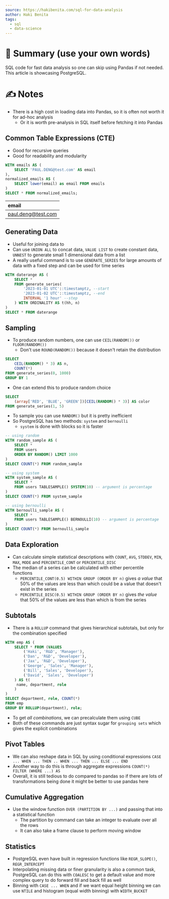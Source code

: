 ```yaml
---
source: https://hakibenita.com/sql-for-data-analysis
author: Haki Benita
tags:
  - sql
  - data-science
---
```

# 📰 Summary (use your own words)
SQL code for fast data analysis so one can skip using Pandas if not needed. This article is showcasing PostgreSQL.

# ✍️ Notes
- There is a high cost in loading data into Pandas, so it is often not worth it for ad-hoc analysis 
	- Or it is worth pre-analysis in SQL itself before fetching it into Pandas

## Common Table Expressions (CTE)
- Good for recursive queries 
- Good for readability and modularity
```sql
WITH emails AS (
	SELECT 'PAUL.DENG@test.com' AS email
), 
normalized_emails AS ( 
	SELECT lower(email) as email FROM emails
)
SELECT * FROM normalized_emails;
```

| email       |
|:----------- |
| paul.deng@test.com |

## Generating Data
- Useful for joining data to
- Can use `UNION ALL` to concat data, `VALUE LIST` to create constant data, `UNNEST` to generate small 1 dimensional data from a list
- A really useful command is to use `GENERATE_SERIES` for large amounts of data with a fixed step and can be used for time series
```sql
WITH daterange AS (
	SELECT *
	FROM generate_series(
		'2023-01-01 UTC'::timestamptz, --start
		'2023-01-02 UTC'::timestamptz, --end
		INTERVAL '1 hour' --step
	) WITH ORDINALITY AS t(hh, n)
)
SELECT * FROM daterange
```

## Sampling
- To produce random numbers, one can use `CEIL(RANDOM())` or `FLOOR(RANDOM())` 
	- Don't use `ROUND(RANDOM())` because it doesn't retain the distribution
```sql
SELECT 
	CEIL(RANDOM() * 3) AS n,
	COUNT(*)
FROM generate_series(0, 1000)
GROUP BY 1
```
- One can extend this to produce random choice
```sql
SELECT 
	(array['RED', 'BLUE', 'GREEN'])[CEIL(RANDOM() * 3)] AS color 
FROM generate_series(1, 5)
```
- To sample you can use `RANDOM()` but it is pretty inefficient
- So PostgreSQL has two methods: `system` and `bernoulli`
	- `system` is done with blocks so it is faster
```sql
-- using random
WITH random_sample AS ( 
	SELECT * 
	FROM users 
	ORDER BY RANDOM() LIMIT 1000
)
SELECT COUNT(*) FROM random_sample

-- using system
WITH system_sample AS (
	SELECT *
	FROM users TABLESAMPLE() SYSTEM(10) -- argument is percentage
)
SELECT COUNT(*) FROM system_sample

-- using bernoulli 
WITH bernoulli_sample AS (
	SELECT *
	FROM users TABLESAMPLE() BERNOULLI(10) -- argument is percentage
)
SELECT COUNT(*) FROM bernoulli_sample
```

## Data Exploration 
- Can calculate simple statistical descriptions with `COUNT`, `AVG`, `STDDEV`, `MIN`, `MAX`, `MODE` and `PERCENTILE_CONT` or `PERCENTILE_DISC`
- The median of a series can be calculated with either percentile functions 
	- `PERCENTILE_CONT(0.5) WITHIN GROUP (ORDER BY n)` gives *a value* that 50% of the values are less than which could be a value that doesn't exist in the series
	- `PERCENTILE_DISC(0.5) WITHIN GROUP (ORDER BY n)` gives *the value* that 50% of the values are less than which is from the series

## Subtotals
- There is a `ROLLUP` command that gives hierarchical subtotals, but only for the combination specified
```sql
WITH emp AS (
	SELECT * FROM (VALUES
		('Haki', 'R&D', 'Manager'),
		('Dan', 'R&D', 'Developer'),
		('Jax', 'R&D', 'Developer'),
		('George', 'Sales', 'Manager'),
		('Bill', 'Sales', 'Developer'),
		('David', 'Sales', 'Developer')
	) AS t(
	 name, department, role
	)
)
SELECT department, role, COUNT(*)
FROM emp
GROUP BY ROLLUP(department), role;
```

- To get *all combinations*, we can precalculate them using `CUBE`
- Both of these commands are just syntax sugar for `grouping sets` which gives the explicit combinations

## Pivot Tables
- We can also reshape data in SQL by using conditional expressions `CASE ... WHEN ... THEN .. WHEN ... THEN ... ELSE ... END`
- Another way to do this is through aggregate expressions `COUNT(*) FILTER (WHERE ...) AS`
- Overall, it is still tedious to do compared to pandas so if there are lots of transformations being done it might be better to use pandas here

## Cumulative Aggregation
- Use the window function `OVER (PARTITION BY ...)` and passing that into a statistical function 
	- The partition by command can take an integer to evaluate over all the rows
	- It can also take a frame clause to perform moving window

## Statistics
- PostgreSQL even have built in regression functions like `REGR_SLOPE()`, `REGR_INTERCEPT`
- Interpolating missing data or finer granularity is also a common task, PostgreSQL can do this with `COALESC` to get a default value and more complex query to do forward fill and back fill as well
- Binning with `CASE ... WHEN` and if we want equal height binning we can use `NTILE` and histogram (equal width binning) with `WIDTH_BUCKET`